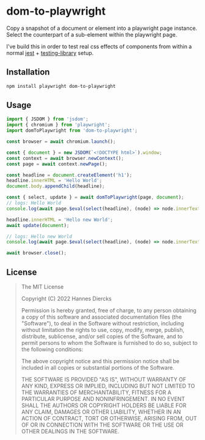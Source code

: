 # dom-to-playwright

Copy a snapshot of a document or element into a playwright page instance.
Select the counterpart of a sub-element within the playwright page.

I've build this in order to test real css effects of components from within a
normal [jest](https://jestjs.io/) + [testing-library](https://testing-library.com/) setup.

## Installation

```bash
npm install playwright dom-to-playwright
```

## Usage

```js
import { JSDOM } from 'jsdom';
import { chromium } from 'playwright';
import domToPlaywright from 'dom-to-playwright';

const browser = await chromium.launch();

const { document } = new JSDOM(`<!DOCTYPE html>`).window;
const context = await browser.newContext();
const page = await context.newPage();

const headline = document.createElement('h1');
headline.innerHTML = 'Hello World';
document.body.appendChild(headline);

const { select, update } = await domToPlaywright(page, document);
// logs: Hello World
console.log(await page.$eval(select(headline), (node) => node.innerText));

headline.innerHTML = 'Hello new World';
await update(document);

// logs: Hello new World
console.log(await page.$eval(select(headline), (node) => node.innerText));

await browser.close();
```

## License

> The MIT License
>
> Copyright (C) 2022 Hannes Diercks
>
> Permission is hereby granted, free of charge, to any person obtaining a copy of
> this software and associated documentation files (the "Software"), to deal in
> the Software without restriction, including without limitation the rights to
> use, copy, modify, merge, publish, distribute, sublicense, and/or sell copies
> of the Software, and to permit persons to whom the Software is furnished to do
> so, subject to the following conditions:
>
> The above copyright notice and this permission notice shall be included in all
> copies or substantial portions of the Software.
>
> THE SOFTWARE IS PROVIDED "AS IS", WITHOUT WARRANTY OF ANY KIND, EXPRESS OR
> IMPLIED, INCLUDING BUT NOT LIMITED TO THE WARRANTIES OF MERCHANTABILITY, FITNESS
> FOR A PARTICULAR PURPOSE AND NONINFRINGEMENT. IN NO EVENT SHALL THE AUTHORS OR
> COPYRIGHT HOLDERS BE LIABLE FOR ANY CLAIM, DAMAGES OR OTHER LIABILITY, WHETHER
> IN AN ACTION OF CONTRACT, TORT OR OTHERWISE, ARISING FROM, OUT OF OR IN
> CONNECTION WITH THE SOFTWARE OR THE USE OR OTHER DEALINGS IN THE SOFTWARE.
